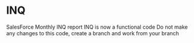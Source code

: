 # INQ
SalesForce Monthly INQ report
INQ is now a functional code Do not make any changes to this code, create a branch and work from your branch
